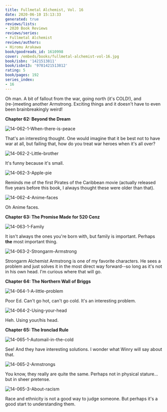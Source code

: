 ```yaml
---
title: Fullmetal Alchemist, Vol. 16
date: 2020-06-10 15:13:33
generated: true
reviews/lists:
- 2020 Book Reviews
reviews/series:
- Fullmetal Alchemist
reviews/authors:
- Hiromu Arakawa
book/goodreads_id: 1610998
cover: /embeds/books/fullmetal-alchemist-vol-16.jpg
book/isbn: '1421513811'
book/isbn13: '9781421513812'
rating: 5
book/pages: 192
series_index:
- 16
---
```

Oh man. A bit of fallout from the war, going north (it's COLD!), and (re-)meeting another Armstrong. Exciting things and it doesn't have to even been brainbreakingly weird!  

 **Chapter 62: Beyond the Dream**  

<!--more-->

![14-062-1-When-there-is-peace](/embeds/books/attachments/14-062-1-when-there-is-peace.png)  

That's an interesting thought. One would imagine that it be best not to have war at all, but failing that, how do you treat war heroes when it's all over?  

![14-062-2-Little-brother](/embeds/books/attachments/14-062-2-little-brother.png)  

It's funny because it's small.  

![14-062-3-Apple-pie](/embeds/books/attachments/14-062-3-apple-pie.png)  

Reminds me of the first Pirates of the Caribbean movie (actually released five years before this book, I always thought these were older than that).  

![14-062-4-Anime-faces](/embeds/books/attachments/14-062-4-anime-faces.png)  

Oh Anime faces.  

**Chapter 63: The Promise Made for 520 Cenz**  

![14-063-1-Family](/embeds/books/attachments/14-063-1-family.png)  

It isn't always the ones you're born with, but family is important. Perhaps **the** most important thing.  

![14-063-2-Strongarm-Armstrong](/embeds/books/attachments/14-063-2-strongarm-armstrong.png)  

Strongarm Alchemist Armstrong is one of my favorite characters. He sees a problem and just solves it in the most direct way forward--so long as it's not in his own head. I'm curious where that will go.  

**Chapter 64: The Northern Wall of Briggs**  

![14-064-1-A-little-problem](/embeds/books/attachments/14-064-1-a-little-problem.png)  

Poor Ed. Can't go hot, can't go cold. It's an interesting problem.  

![14-064-2-Using-your-head](/embeds/books/attachments/14-064-2-using-your-head.png)  

Heh. Using your/his head.  

**Chapter 65: The Ironclad Rule**  

![14-065-1-Automail-in-the-cold](/embeds/books/attachments/14-065-1-automail-in-the-cold.png)  

See! And they have interesting solutions. I wonder what Winry will say about that.  

![14-065-2-Armstrongs](/embeds/books/attachments/14-065-2-armstrongs.png)  

You know, they really are quite the same. Perhaps not in physical stature... but in sheer pretense.  

![14-065-3-About-racism](/embeds/books/attachments/14-065-3-about-racism.png)  

Race and ethnicity is not a good way to judge someone. But perhaps it's a good start to understanding them.